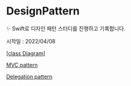 # DesignPattern

✨ Swift로 디자인 패턴 스터디를 진행하고 기록합니다. <p>
시작일 : 2022/04/08

[[class Diagram]](https://rldd.tistory.com/365)<p>
[MVC pattern](https://rldd.tistory.com/366)<p>
[Delegation pattern](https://rldd.tistory.com/366)
